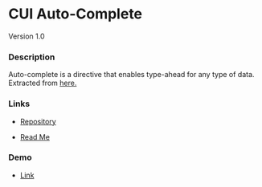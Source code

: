 # CUI Auto-Complete

Version 1.0

### Description

Auto-complete is a directive that enables type-ahead for any type of data. Extracted from [here.](http://ghiden.github.io/angucomplete-alt/)

### Links

* [Repository](https://github.com/Covisint/cui-ng/tree/0f30cf41e8dd29bfbbbcf02bc0206a3ccd514b60/directives/auto-complete)

* [Read Me](https://github.com/Covisint/cui-ng/blob/0f30cf41e8dd29bfbbbcf02bc0206a3ccd514b60/directives/auto-complete/README.md)

### Demo

* [Link](http://cui.covisint.qa.thirdwavellc.com/)

